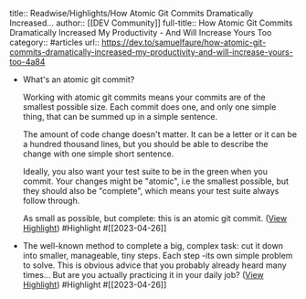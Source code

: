 title:: Readwise/Highlights/How Atomic Git Commits Dramatically Increased...
author:: [[DEV Community]]
full-title:: How Atomic Git Commits Dramatically Increased My Productivity - And Will Increase Yours Too
category:: #articles
url:: https://dev.to/samuelfaure/how-atomic-git-commits-dramatically-increased-my-productivity-and-will-increase-yours-too-4a84

- What's an atomic git commit?
  
  Working with atomic git commits means your commits are of the smallest possible size. Each commit does one, and only one simple thing, that can be summed up in a simple sentence.
  
  The amount of code change doesn't matter. It can be a letter or it can be a hundred thousand lines, but you should be able to describe the change with one simple short sentence.
  
  Ideally, you also want your test suite to be in the green when you commit. Your changes might be "atomic", i.e the smallest possible, but they should also be "complete", which means your test suite always follow through.
  
  As small as possible, but complete: this is an atomic git commit. ([View Highlight](https://read.readwise.io/read/01gyy5ygk5se7wtgk4b4kzcydb)) #Highlight #[[2023-04-26]]
- The well-known method to complete a big, complex task: cut it down into smaller, manageable, tiny steps. Each step -its own simple problem to solve. This is obvious advice that you probably already heard many times... But are you actually practicing it in your daily job? ([View Highlight](https://read.readwise.io/read/01gyy5zx6rbdc2sx157yx6t3ev)) #Highlight #[[2023-04-26]]